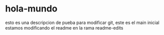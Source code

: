 # hola-mundo
esto es una descripcion de pueba para modificar git, este es el main inicial
estamos modificando el readme en la rama readme-edits
